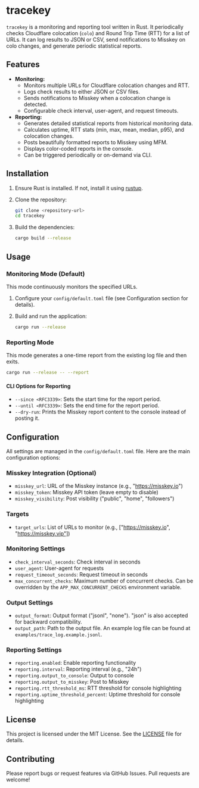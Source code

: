 # tracekey

`tracekey` is a monitoring and reporting tool written in Rust. It periodically checks Cloudflare colocation (`colo`) and Round Trip Time (RTT) for a list of URLs. It can log results to JSON or CSV, send notifications to Misskey on colo changes, and generate periodic statistical reports.

## Features

- **Monitoring:**
  - Monitors multiple URLs for Cloudflare colocation changes and RTT.
  - Logs check results to either JSON or CSV files.
  - Sends notifications to Misskey when a colocation change is detected.
  - Configurable check interval, user-agent, and request timeouts.
- **Reporting:**
  - Generates detailed statistical reports from historical monitoring data.
  - Calculates uptime, RTT stats (min, max, mean, median, p95), and colocation changes.
  - Posts beautifully formatted reports to Misskey using MFM.
  - Displays color-coded reports in the console.
  - Can be triggered periodically or on-demand via CLI.

## Installation

1. Ensure Rust is installed. If not, install it using [rustup](https://rustup.rs/).
2. Clone the repository:

   ```sh
   git clone <repository-url>
   cd tracekey
   ```

3. Build the dependencies:

   ```sh
   cargo build --release
   ```

## Usage

### Monitoring Mode (Default)

This mode continuously monitors the specified URLs.

1. Configure your `config/default.toml` file (see Configuration section for details).
2. Build and run the application:

   ```sh
   cargo run --release
   ```

### Reporting Mode

This mode generates a one-time report from the existing log file and then exits.

```sh
cargo run --release -- --report
```

#### CLI Options for Reporting

- `--since <RFC3339>`: Sets the start time for the report period.
- `--until <RFC3339>`: Sets the end time for the report period.
- `--dry-run`: Prints the Misskey report content to the console instead of posting it.

## Configuration

All settings are managed in the `config/default.toml` file. Here are the main configuration options:

### Misskey Integration (Optional)

- `misskey_url`: URL of the Misskey instance (e.g., "<https://misskey.io>")
- `misskey_token`: Misskey API token (leave empty to disable)
- `misskey_visibility`: Post visibility ("public", "home", "followers")

### Targets

- `target_urls`: List of URLs to monitor (e.g., ["https://misskey.io", "https://misskey.vip"])

### Monitoring Settings

- `check_interval_seconds`: Check interval in seconds
- `user_agent`: User-agent for requests
- `request_timeout_seconds`: Request timeout in seconds
- `max_concurrent_checks`: Maximum number of concurrent checks. Can be overridden by the `APP_MAX_CONCURRENT_CHECKS` environment variable.

### Output Settings

- `output_format`: Output format ("jsonl", "none"). "json" is also accepted for backward compatibility.
- `output_path`: Path to the output file. An example log file can be found at `examples/trace_log.example.jsonl`.

### Reporting Settings

- `reporting.enabled`: Enable reporting functionality
- `reporting.interval`: Reporting interval (e.g., "24h")
- `reporting.output_to_console`: Output to console
- `reporting.output_to_misskey`: Post to Misskey
- `reporting.rtt_threshold_ms`: RTT threshold for console highlighting
- `reporting.uptime_threshold_percent`: Uptime threshold for console highlighting

## License

This project is licensed under the MIT License. See the [LICENSE](LICENSE) file for details.

## Contributing

Please report bugs or request features via GitHub Issues. Pull requests are welcome!

